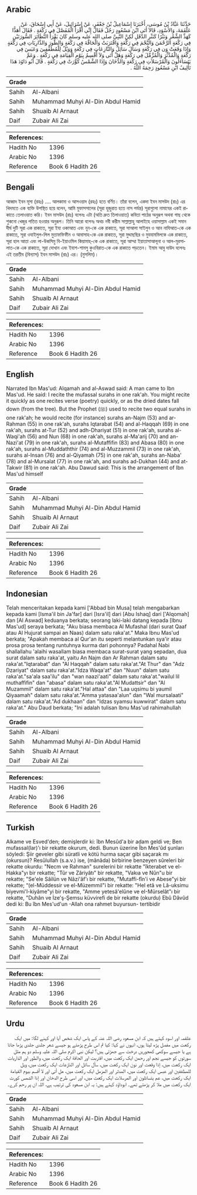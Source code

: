 ## Arabic


<div dir="rtl" lang="ar" style={{fontSize:'larger',backgroundColor:'#f8f9fa',padding:20}}>
حَدَّثَنَا عَبَّادُ بْنُ مُوسَى، أَخْبَرَنَا إِسْمَاعِيلُ بْنُ جَعْفَرٍ، عَنْ إِسْرَائِيلَ، عَنْ أَبِي إِسْحَاقَ، عَنْ عَلْقَمَةَ، وَالأَسْوَدِ، قَالاَ أَتَى ابْنَ مَسْعُودٍ رَجُلٌ فَقَالَ إِنِّي أَقْرَأُ الْمُفَصَّلَ فِي رَكْعَةٍ ‏.‏ فَقَالَ أَهَذًّا كَهَذِّ الشِّعْرِ وَنَثْرًا كَنَثْرِ الدَّقَلِ لَكِنَّ النَّبِيَّ صلى الله عليه وسلم كَانَ يَقْرَأُ النَّظَائِرَ السُّورَتَيْنِ فِي رَكْعَةٍ الرَّحْمَنَ وَالنَّجْمَ فِي رَكْعَةٍ وَاقْتَرَبَتْ وَالْحَاقَّةَ فِي رَكْعَةٍ وَالطُّورَ وَالذَّارِيَاتِ فِي رَكْعَةٍ وَإِذَا وَقَعَتْ وَن فِي رَكْعَةٍ وَسَأَلَ سَائِلٌ وَالنَّازِعَاتِ فِي رَكْعَةٍ وَوَيْلٌ لِلْمُطَفِّفِينَ وَعَبَسَ فِي رَكْعَةٍ وَالْمُدَّثِّرَ وَالْمُزَّمِّلَ فِي رَكْعَةٍ وَهَلْ أَتَى وَلاَ أُقْسِمُ بِيَوْمِ الْقِيَامَةِ فِي رَكْعَةٍ ‏.‏ وَعَمَّ يَتَسَاءَلُونَ وَالْمُرْسَلاَتِ فِي رَكْعَةٍ وَالدُّخَانَ وَإِذَا الشَّمْسُ كُوِّرَتْ فِي رَكْعَةٍ ‏.‏ قَالَ أَبُو دَاوُدَ هَذَا تَأْلِيفُ ابْنِ مَسْعُودٍ رَحِمَهُ اللَّهُ ‏.‏
</div>
<div style={{backgroundColor:'#f8f9fa',padding:20, marginBottom: 10}}><table> <thead> <tr> <th>Grade</th> <th></th> </tr> </thead> <tbody> <tr><td>Sahih</td><td>Al-Albani</td></tr><tr><td>Sahih</td><td>Muhammad Muhyi Al-Din Abdul Hamid</td></tr><tr><td>Sahih</td><td>Shuaib Al Arnaut</td></tr><tr><td>Daif</td><td>Zubair Ali Zai</td></tr></tbody></table><table> <thead> <tr> <th>References:</th> <th></th> </tr> </thead> <tbody><tr><td>Hadith No</td><td>1396</td></tr><tr><td>Arabic No</td><td>1396</td></tr><tr><td>Reference</td><td>Book 6 Hadith 26</td></tr></tbody></table></div>

## Bengali


<div dir="ltr" lang="bn" style={{fontSize:'larger',backgroundColor:'#f8f9fa',padding:20}}>
আব্বাদ ইবন মূসা (রহঃ) .... আলকামা ও আসওয়াদ (রহঃ) হতে বর্ণিত। তাঁরা বলেন, একদা ইবন মাসউদ (রাঃ) এর খিদমতে এক ব্যক্তি উপস্থিত হয়ে বলেন, আমি মুফাসসালের (সূরা হুজুরাত হতে নাস পর্যন্ত) সূরাগুলো নামাযের একই রাকাতে তেলাওয়াত করি। ইবন মাসউদ (রাঃ) বলেনঃ এটা (অতি দ্রুত তিলাওয়াত) কবিতা পাঠের অনুরূপ অথবা গাছ থেকে শুকনো খেজুর পতিত হওয়ার অনুরূপ। তিনি আরো বলেনঃ অথচ নবী করীম সাল্লাল্লাহু আলাইহে ওয়াসাল্লাম একই সমান দীর্ঘ দুটি সূরা এক রাকাতে, সূরা ইযা ওকাআত এবং নূন-কে এক রাকাতে, সূরা সাআলা সাইলুন ও আন নাযিআত-কে এক রাকাতে, সূরা ওযাইলুল-লিল মুতাফফিফীন ও আবাসাহ-কে এক রাকাতে, সূরা মুদ্দাছছির ও মুযযামমিলকে এক রাকাতে, সূরা হাল আতা এবং লা-উকসিমু বি-ইয়াওমিল কিয়ামাহ্-কে এক রাকাতে, সূরা আম্মা ইয়াতাসাআলূনা ও আল-মুরসালাত-কে এক রাকাতে, সূরা দোখান এবং ইযাশ-শামসু কুওবিরাত-কে এক রাকাতে পড়তেন। ইমাম আবু দাউদ বলেনঃ এই তরতীব (বিন্যাস) ইবন মাসউদ (রাঃ) এর। (মুসলিম)।
</div>
<div style={{backgroundColor:'#f8f9fa',padding:20, marginBottom: 10}}><table> <thead> <tr> <th>Grade</th> <th></th> </tr> </thead> <tbody> <tr><td>Sahih</td><td>Al-Albani</td></tr><tr><td>Sahih</td><td>Muhammad Muhyi Al-Din Abdul Hamid</td></tr><tr><td>Sahih</td><td>Shuaib Al Arnaut</td></tr><tr><td>Daif</td><td>Zubair Ali Zai</td></tr></tbody></table><table> <thead> <tr> <th>References:</th> <th></th> </tr> </thead> <tbody><tr><td>Hadith No</td><td>1396</td></tr><tr><td>Arabic No</td><td>1396</td></tr><tr><td>Reference</td><td>Book 6 Hadith 26</td></tr></tbody></table></div>

## English


<div dir="ltr" lang="en" style={{fontSize:'larger',backgroundColor:'#f8f9fa',padding:20}}>
Narrated Ibn Mas'ud: Alqamah and al-Aswad said: A man came to Ibn Mas'ud. He said: I recite the mufassal surahs in one rak'ah. You might recite it quickly as one recites verse (poetry) quickly, or as the dried dates fall down (from the tree). But the Prophet (ﷺ) used to recite two equal surahs in one rak'ah; he would recite (for instance) surahs an-Najm (53) and ar-Rahman (55) in one rak'ah, surahs Iqtarabat (54) and al-Haqqah (69) in one rak'ah, surahs at-Tur (52) and adh-Dhariyat (51) in one rak'ah, surahs al-Waqi'ah (56) and Nun (68) in one rak'ah, surahs al-Ma'arij (70) and an-Nazi'at (79) in one rak'ah, surahs al-Mutaffifin (83) and Abasa (80) in one rak'ah, surahs al-Muddaththir (74) and al-Muzzammil (73) in one rak'ah, surahs al-Insan (76) and al-Qiyamah (75) in one rak'ah, surahs an-Naba' (78) and al-Mursalat (77) in one rak'ah, and surahs ad-Dukhan (44) and at-Takwir (81) in one rak'ah. Abu Dawud said: This is the arrangement of Ibn Mas'ud himself
</div>
<div style={{backgroundColor:'#f8f9fa',padding:20, marginBottom: 10}}><table> <thead> <tr> <th>Grade</th> <th></th> </tr> </thead> <tbody> <tr><td>Sahih</td><td>Al-Albani</td></tr><tr><td>Sahih</td><td>Muhammad Muhyi Al-Din Abdul Hamid</td></tr><tr><td>Sahih</td><td>Shuaib Al Arnaut</td></tr><tr><td>Daif</td><td>Zubair Ali Zai</td></tr></tbody></table><table> <thead> <tr> <th>References:</th> <th></th> </tr> </thead> <tbody><tr><td>Hadith No</td><td>1396</td></tr><tr><td>Arabic No</td><td>1396</td></tr><tr><td>Reference</td><td>Book 6 Hadith 26</td></tr></tbody></table></div>

## Indonesian


<div dir="ltr" lang="id" style={{fontSize:'larger',backgroundColor:'#f8f9fa',padding:20}}>
Telah menceritakan kepada kami ['Abbad bin Musa] telah mengabarkan kepada kami [Isma'il bin Ja'far] dari [Isra'il] dari [Abu Ishaq] dari ['Alqomah] dan [Al Aswad] keduanya berkata; seorang laki-laki datang kepada [Ibnu Mas'ud] seraya berkata; "Aku biasa membaca Al Mufashal (dari surat Qaaf atau Al Hujurat sampai an Naas) dalam satu raka'at." Maka Ibnu Mas'ud berkata; "Apakah membaca al Qur'an itu seperti melantunkan sya'ir atau prosa prosa tentang runtuhnya kurma dari pohonnya? Padahal Nabi shallallahu 'alaihi wasallam biasa membaca surat-surat yang sepadan, dua surat dalam satu raka'at, yaitu An Najm dan Ar Rahman dalam satu raka'at."Iqtarabat" dan "Al Haqqah" dalam satu raka'at."At Thur" dan "Adz Dzariyat" dalam satu raka'at."Idza Waqa'at" dan "Nuun" dalam satu raka'at."sa'ala saa'ilu" dan "wan naazi'aati" dalam satu raka'at."wailul lil muthaffifin" dan "abasa" dalam satu raka'at."Al Mudattsir" dan "Al Muzammil" dalam satu raka'at."Hal attaa" dan "Laa uqsimu bi yaumil Qiyaamah" dalam satu raka'at."Amma yatasaa'alun" dan "Wal mursalaati" dalam satu raka'at."Ad dukhaan" dan "Idzas syamsu kuwwirat" dalam satu raka'at." Abu Daud berkata; "Ini adalah tulisan Ibnu Mas'ud rahimahullah
</div>
<div style={{backgroundColor:'#f8f9fa',padding:20, marginBottom: 10}}><table> <thead> <tr> <th>Grade</th> <th></th> </tr> </thead> <tbody> <tr><td>Sahih</td><td>Al-Albani</td></tr><tr><td>Sahih</td><td>Muhammad Muhyi Al-Din Abdul Hamid</td></tr><tr><td>Sahih</td><td>Shuaib Al Arnaut</td></tr><tr><td>Daif</td><td>Zubair Ali Zai</td></tr></tbody></table><table> <thead> <tr> <th>References:</th> <th></th> </tr> </thead> <tbody><tr><td>Hadith No</td><td>1396</td></tr><tr><td>Arabic No</td><td>1396</td></tr><tr><td>Reference</td><td>Book 6 Hadith 26</td></tr></tbody></table></div>

## Turkish


<div dir="ltr" lang="tr" style={{fontSize:'larger',backgroundColor:'#f8f9fa',padding:20}}>
Alkame ve Esved'den; demişlerdir ki: îbn Mesûd'a bir adam geldi ve; Ben mufassal(lar)'ı bir rekatte okurum, dedi. Bunun üzerine Îbn Mes'ûd şunları söyledi: Şiir geveler gibi süratli ve kötü hurma saçar gibi saçarak mı (okursun)? Resûlullah (s.a.v.) ise, (mânâda) birbirine benzeyen sûreleri bir rekatte okurdu: "Necm ve Rahman" surelerini bir rekatte "îkterabet ve el-Hakka"yı bir rekatte; "Tûr ve Zâriyâtı" bir rekatte, "Vakıa ve Nûn"u bir rekatte; "Se'ele Sâilün ve Nâzi'âf'ı bir rekatte, "Mutaffi-fîn'i ve Abese"yi bir rekatte; “(el-Müddessir ve el-Müzemmil"i bir re­katte: "Hel etâ ve Lâ-uksimu biyevmi'l-kiyâme"yi bir rekatte, "Amme yetesâ'elûne ve eI-Mürselât"ı bir rekatte, "Duhân ve İze'ş-Şemsu küvvirefi de bir rekatte (okurdu) Ebû Dâvûd dedi ki: Bu îbn Mes'ud'un -Allah ona rahmet buyursun- tertibidir
</div>
<div style={{backgroundColor:'#f8f9fa',padding:20, marginBottom: 10}}><table> <thead> <tr> <th>Grade</th> <th></th> </tr> </thead> <tbody> <tr><td>Sahih</td><td>Al-Albani</td></tr><tr><td>Sahih</td><td>Muhammad Muhyi Al-Din Abdul Hamid</td></tr><tr><td>Sahih</td><td>Shuaib Al Arnaut</td></tr><tr><td>Daif</td><td>Zubair Ali Zai</td></tr></tbody></table><table> <thead> <tr> <th>References:</th> <th></th> </tr> </thead> <tbody><tr><td>Hadith No</td><td>1396</td></tr><tr><td>Arabic No</td><td>1396</td></tr><tr><td>Reference</td><td>Book 6 Hadith 26</td></tr></tbody></table></div>

## Urdu


<div dir="rtl" lang="ur" style={{fontSize:'larger',backgroundColor:'#f8f9fa',padding:20}}>
علقمہ اور اسود کہتے ہیں کہ ابن مسعود رضی اللہ عنہ کے پاس ایک شخص آیا اور کہنے لگا: میں ایک رکعت میں مفصل پڑھ لیتا ہوں، انہوں نے کہا: کیا تم اس طرح پڑھتے ہو جیسے شعر جلدی جلدی پڑھا جاتا ہے یا جیسے سوکھی کھجوریں درخت سے جھڑتی ہیں؟ لیکن نبی اکرم صلی اللہ علیہ وسلم دو ہم مثل سورتوں کو جیسے نجم اور رحمن ایک رکعت میں، اقتربت اور الحاقة ایک رکعت میں، والطور اور الذاريات ایک رکعت میں، إذا وقعت اور نون ایک رکعت میں، سأل سائل اور النازعات ایک رکعت میں، ويل للمطففين اور عبس ایک رکعت میں، المدثر اور المزمل ایک رکعت میں، هل أتى اور لا أقسم بيوم القيامة ایک رکعت میں، عم يتسائلون اور المرسلات ایک رکعت میں، اور اسی طرح الدخان اور إذا الشمس كورت ایک رکعت میں ملا کر پڑھتے تھے۔ ابوداؤد کہتے ہیں: یہ ابن مسعود کی ترتیب ہے، اللہ ان پر رحم کرے۔
</div>
<div style={{backgroundColor:'#f8f9fa',padding:20, marginBottom: 10}}><table> <thead> <tr> <th>Grade</th> <th></th> </tr> </thead> <tbody> <tr><td>Sahih</td><td>Al-Albani</td></tr><tr><td>Sahih</td><td>Muhammad Muhyi Al-Din Abdul Hamid</td></tr><tr><td>Sahih</td><td>Shuaib Al Arnaut</td></tr><tr><td>Daif</td><td>Zubair Ali Zai</td></tr></tbody></table><table> <thead> <tr> <th>References:</th> <th></th> </tr> </thead> <tbody><tr><td>Hadith No</td><td>1396</td></tr><tr><td>Arabic No</td><td>1396</td></tr><tr><td>Reference</td><td>Book 6 Hadith 26</td></tr></tbody></table></div>